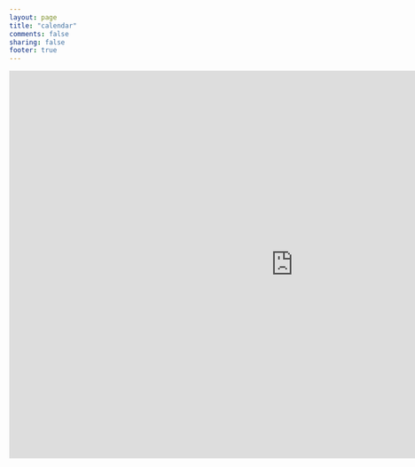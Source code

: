 ```yaml
---
layout: page
title: "calendar"
comments: false
sharing: false
footer: true
---
```



<iframe src="https://www.google.com/calendar/embed?title=Isaac%20Dontje%20Lindell&amp;showCalendars=0&amp;mode=WEEK&amp;height=600&amp;wkst=1&amp;bgcolor=%23FFFFFF&amp;src=luther.edu_na3jkc8ic0jb3ctlce4prtc02o%40group.calendar.google.com&amp;color=%230D7813&amp;src=dontis01%40luther.edu&amp;color=%230D7813&amp;src=luther.edu_qt3kv3rgk9glvto9atlvilg42o%40group.calendar.google.com&amp;color=%230D7813&amp;src=8nl2bh05g4ks5leogr5bcd3iofihu9jl%40import.calendar.google.com&amp;color=%230D7813&amp;ctz=America%2FChicago" style=" border-width:0 " width="1024" height="700" frameborder="0" scrolling="no"></iframe>

